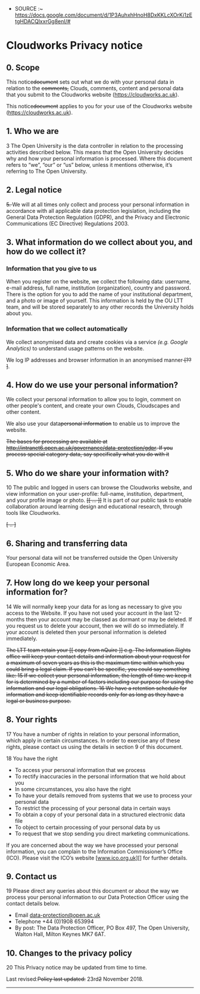 
<!-- /* GDPR/privacy */ -->

 * SOURCE :~ <https://docs.google.com/document/d/1P3AuhxhHnoH8DxKKLcXOrKi1zEtgHDACQlxxrGg8enI/#>

# Cloudworks Privacy notice #

## 0. Scope ##

This notice<del>document</del> sets out what we do with your personal data in relation to the
<del>comments,</del> Clouds, comments, content and personal data that you submit to the Cloudworks website
(<https://cloudworks.ac.uk>).

This notice<del>document</del> applies to you for your use of the Cloudworks website (<https://cloudworks.ac.uk>).

## 1. Who we are ##

3	The Open University is the data controller in relation to the processing activities described below.
This means that the Open University decides why and how your personal information is processed.
Where this document refers to “we”, “our” or “us” below, unless it mentions otherwise, it’s referring to The Open University.

## 2. Legal notice ##

<del>5.	</del>We will at all times only collect and process your personal information in
accordance with all applicable data protection legislation, including the
General Data Protection Regulation (<abbr>GDPR</abbr>), and the
Privacy and Electronic Communications (EC Directive) Regulations 2003.

## 3. What information do we collect about you, and how do we collect it? ##

### Information that you give to us ###

When you register on the website, we collect the following data:
username, e-mail address, full name, institution (organization), country and password.
There is the option for you to add the name of your institutional department, and a photo or image of yourself.
This information is held by the OU LTT team, and will be stored separately to any other records the University holds about you.   

### Information that we collect automatically ###

We collect anonymised data and create cookies via a service _(e.g. Google Analytics)_ to understand usage patterns on the website.

We log IP addresses and browser information in an anonymised manner<del> [?? ]</del>.

## 4. How do we use your personal information? ##

We collect your personal information to allow you to login, comment on other people's content, and create your own Clouds, Cloudscapes and other content.

We also use your data<del>personal information</del> to enable us to improve the website.

<del>The bases for processing are available at http://intranet6.open.ac.uk/governance/data-protection/gdpr.
If you process special category data, say specifically what you do with it
</del>

## 5. Who do we share your information with? ##

10	The public and logged in users can browse the Cloudworks website, and view information on your user-profile:
full-name, institution, department, and your profile image or photo.
<del>[[ … ]]</del>
It is part of our public task to enable collaboration around learning design and educational research, through tools like Cloudworks.

<del>[ .. ]</del>

## 6. Sharing and transferring data ##

Your personal data will not be transferred outside the Open University European Economic Area.

## 7. How long do we keep your personal information for? ##

14	We will normally keep your data for as long as necessary to give you access to the Website.
If you have not used your account in the last 12-months then your account may be classed as dormant or may be deleted.
If you request us to delete your account, then we will do so immediately.
If your account is deleted then your personal information is deleted immediately.

<del>
The LTT team retain your [[ copy from nQuire ]]
e.g. The Information Rights office will keep your contact details and information
about your request for a maximum of seven years as this is the maximum time within which you could bring a legal claim.
If you can’t be specific, you could say something like:
15	If we collect your personal information, the length of time we keep it for is
determined by a number of factors including our purpose for using the information and our legal obligations.
16	We have a retention schedule for information and keep identifiable records only for as long as they have a legal or business purpose. 	
</del>

## 8. Your rights ##

17	You have a number of rights in relation to your personal information, which apply in certain circumstances.
In order to exercise any of these rights, please contact us using the details in section 9 of this document.

18	You have the right

 * To access your personal information that we process
 * To rectify inaccuracies in the personal information that we hold about you
 * In some circumstances, you also have the right
 * To have your details removed from systems that we use to process your personal data
 * To restrict the processing of your personal data in certain ways
 * To obtain a copy of your personal data in a structured electronic data file
 * To object to certain processing of your personal data by us
 * To request that we stop sending you direct marketing communications.

If you are concerned about the way we have processed your personal information, you can complain to the Information Commissioner’s Office (ICO).
Please visit the ICO’s website [www.ico.org.uk][] for further details.

## 9. Contact us ##

19	Please direct any queries about this document or about the way we process your personal information to our Data Protection Officer using the contact details below.

 * Email [data-protection@open.ac.uk][email]
 * Telephone +44 (0)1908 653994
 * By post: The Data Protection Officer, PO Box 497, The Open University, Walton Hall, Milton Keynes MK7 6AT.  

## 10. Changes to the privacy policy ##

20	This Privacy notice may be updated from time to time.


Last revised:<del>Policy last updated:</del>   <time>23rd<del>2</del> November 2018</time>.

[www.ico.org.uk]: https://ico.org.uk/
[email]: mailto:data-protection@open.ac.uk?subject=Privacy+request+Cloudworks+%20https://cloudworks.ac.uk

---
